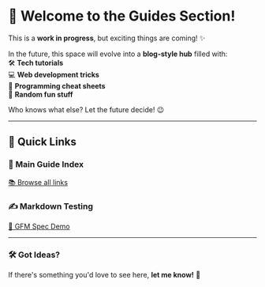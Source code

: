# 🚀 Welcome to the Guides Section!

This is a **work in progress**, but exciting things are coming! ✨  

In the future, this space will evolve into a **blog-style hub** filled with:  
🛠️ **Tech tutorials**  
💻 **Web development tricks**  
🚀 **Programming cheat sheets**  
🎲 **Random fun stuff**  

Who knows what else? Let the future decide! 😉

---

## 🔗 Quick Links

### 📌 Main Guide Index  
[📚 Browse all links](/guides?file=links.md)

### ✍️ Markdown Testing  
[📝 GFM Spec Demo](/guides?file=testing/GFM-spec-testing.md&target=local)

---

### 🛠️ Got Ideas?  
If there's something you'd love to see here, **let me know!** 🚀
